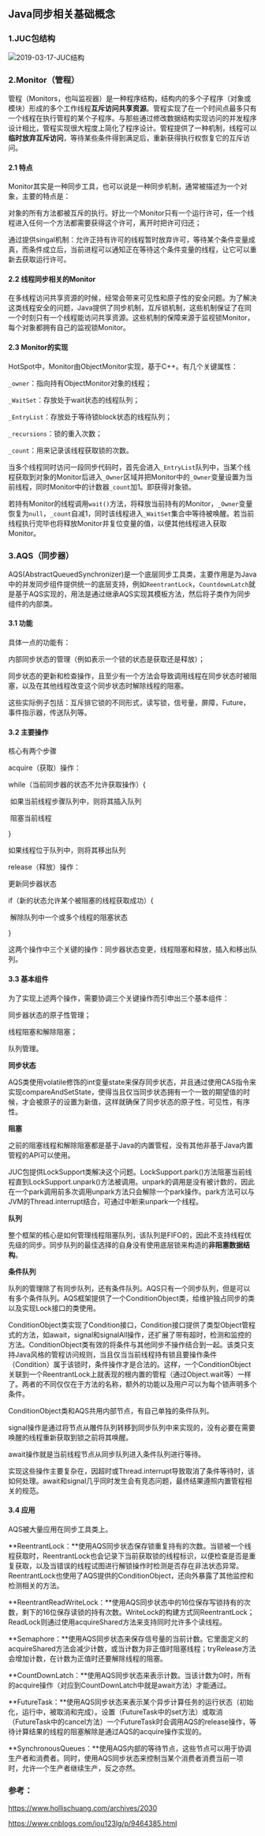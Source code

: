 ## Java同步相关基础概念

### 1.JUC包结构

![2019-03-17-JUC结构]({{site.url}}/images/2019-03-17-JUC结构.png)

### 2.Monitor（管程）

管程（Monitors，也叫监视器）是一种程序结构，结构内的多个子程序（对象或模块）形成的多个工作线程**互斥访问共享资源**。管程实现了在一个时间点最多只有一个线程在执行管程的某个子程序。与那些通过修改数据结构实现访问的并发程序设计相比，管程实现很大程度上简化了程序设计。管程提供了一种机制，线程可以**临时放弃互斥访问**，等待某些条件得到满足后，重新获得执行权恢复它的互斥访问。

#### 2.1 特点

Monitor其实是一种同步工具，也可以说是一种同步机制，通常被描述为一个对象，主要的特点是：

对象的所有方法都被互斥的执行。好比一个Monitor只有一个运行许可，任一个线程进入任何一个方法都需要获得这个许可，离开时把许可归还；

通过提供singal机制：允许正持有许可的线程暂时放弃许可，等待某个条件变量成真，而条件成立后，当前进程可以通知正在等待这个条件变量的线程，让它可以重新去获取运行许可。

#### 2.2 线程同步相关的Monitor

在多线程访问共享资源的时候，经常会带来可见性和原子性的安全问题。为了解决这类线程安全的问题，Java提供了同步机制，互斥锁机制，这些机制保证了在同一个时刻只有一个线程能访问共享资源。这些机制的保障来源于监视锁Monitor，每个对象都拥有自己的监视锁Monitor。

#### 2.3 Monitor的实现

HotSpot中，Monitor由ObjectMonitor实现，基于C++。有几个关键属性：

`_owner`：指向持有ObjectMonitor对象的线程；

`_WaitSet`：存放处于wait状态的线程队列；

`_EntryList`：存放处于等待锁block状态的线程队列；

`_recursions`：锁的重入次数；

`_count`：用来记录该线程获取锁的次数。

当多个线程同时访问一段同步代码时，首先会进入`_EntryList`队列中，当某个线程获取到对象的Monitor后进入`_Owner`区域并把Monitor中的`_Owner`变量设置为当前线程，同时Monitor中的计数器`_count`加1。即获得对象锁。

若持有Monitor的线程调用`wait()`方法，将释放当前持有的Monitor，`_Owner`变量恢复为`null`，`_count`自减1，同时该线程进入`_WaitSet`集合中等待被唤醒。若当前线程执行完毕也将释放Monitor并复位变量的值，以便其他线程进入获取Monitor。

### 3.AQS（同步器）

AQS(AbstractQueuedSynchronizer)是一个底层同步工具类，主要作用是为Java中的并发同步组件提供统一的底层支持，例如`ReentrantLock`，`CountdownLatch`就是基于AQS实现的，用法是通过继承AQS实现其模板方法，然后将子类作为同步组件的内部类。

#### 3.1 功能

具体一点的功能有：

内部同步状态的管理（例如表示一个锁的状态是获取还是释放）；

同步状态的更新和检查操作，且至少有一个方法会导致调用线程在同步状态时被阻塞，以及在其他线程改变这个同步状态时解除线程的阻塞。

这些实际例子包括：互斥排它锁的不同形式，读写锁，信号量，屏障，Future，事件指示器，传送队列等。

#### 3.2 主要操作

核心有两个步骤

acquire（获取）操作：

while（当前同步器的状态不允许获取操作）{

​    如果当前线程步骤队列中，则将其插入队列

​    阻塞当前线程

}

如果线程位于队列中，则将其移出队列

release（释放）操作：

更新同步器状态

if（新的状态允许某个被阻塞的线程获取成功）{

​    解除队列中一个或多个线程的阻塞状态

}

这两个操作中三个关键的操作：同步器状态变更，线程阻塞和释放，插入和移出队列。

#### 3.3 基本组件

为了实现上述两个操作，需要协调三个关键操作而引申出三个基本组件：

同步器状态的原子性管理；

线程阻塞和解除阻塞；

队列管理。

**同步状态**

AQS类使用volatile修饰的int变量state来保存同步状态，并且通过使用CAS指令来实现compareAndSetState，使得当且仅当同步状态拥有一个一致的期望值的时候，才会被原子的设置为新值，这样就确保了同步状态的原子性，可见性，有序性。

**阻塞**

之前的阻塞线程和解除阻塞都是基于Java的内置管程，没有其他非基于Java内置管程的API可以使用。

JUC包提供LockSupport类解决这个问题。LockSupport.park()方法阻塞当前线程直到LockSupport.unpark()方法被调用。unpark的调用是没有被计数的，因此在一个park调用前多次调用unpark方法只会解除一个park操作。park方法可以与JVM的Thread.interrupt结合，可通过中断来unpark一个线程。

**队列**

整个框架的核心是如何管理线程阻塞队列，该队列是FIFO的，因此不支持线程优先级的同步。同步队列的最佳选择的自身没有使用底层锁来构造的**非阻塞数据结构**。

**条件队列**

队列的管理除了有同步队列，还有条件队列。AQS只有一个同步队列，但是可以有多个条件队列。AQS框架提供了一个ConditionObject类，给维护独占同步的类以及实现Lock接口的类使用。

ConditionObject类实现了Condition接口，Condition接口提供了类型Object管程式的方法，如await，signal和signalAll操作，还扩展了带有超时，检测和监控的方法。ConditionObject类有效的将条件与其他同步不操作结合到一起。该类只支持Java风格的管程访问规则，当且仅当当前线程持有锁且要操作条件（Condition）属于该锁时，条件操作才是合法的。这样，一个ConditionObject关联到一个ReentrantLock上就表现的根内置的管程（通过Object.wait等）一样了。两者的不同仅仅在于方法的名称，额外的功能以及用户可以为每个锁声明多个条件。

ConditionObject类和AQS共用内部节点，有自己单独的条件队列。

signal操作是通过将节点从雕件队列转移到同步队列中来实现的，没有必要在需要唤醒的线程重新获取到锁之前将其唤醒。

await操作就是当前线程节点从同步队列进入条件队列进行等待。

实现这些操作主要复杂在，因超时或Thread.interrupt导致取消了条件等待时，该如何处理。await和signal几乎同时发生会有竞态问题，最终结果遵照内置管程相关的规范。

#### 3.4 应用

AQS被大量应用在同步工具类上。

**ReentrantLock：**使用AQS同步状态保存锁重复持有的次数。当锁被一个线程获取时，ReentrantLock也会记录下当前获取锁的线程标识，以便检查是否是重复获取，以及当错误的线程试图进行解锁操作时检测是否存在非法状态异常。ReentrantLock也使用了AQS提供的ConditionObject，还向外暴露了其他监控和检测相关的方法。

**ReentrantReadWriteLock：**使用AQS同步状态中的16位保存写锁持有的次数，剩下的16位保存读锁的持有次数。WriteLock的构建方式同ReentrantLock；ReadLock则通过使用acquireShared方法来支持同时允许多个读线程。

**Semaphore：**使用AQS同步状态来保存信号量的当前计数。它里面定义的acquireShared方法会减少计数，或当计数为非正值时阻塞线程；tryRelease方法会增加计数，在计数为正值时还要解除线程的阻塞。

**CountDownLatch：**使用AQS同步状态来表示计数。当该计数为0时，所有的acquire操作（对应到CountDownLatch中就是await方法）才能通过。

**FutureTask：**使用AQS同步状态来表示某个异步计算任务的运行状态（初始化，运行中，被取消和完成）。设置（FutureTask中的set方法）或取消（FutureTask中的cancel方法）一个FutureTask时会调用AQS的release操作，等待计算结果的线程的阻塞解除是通过AQS的acquire操作实现的。

**SynchronousQueues：**使用AQS内部的等待节点，这些节点可以用于协调生产者和消费者。同时，使用AQS同步状态来控制当某个消费者消费当前一项时，允许一个生产者继续生产，反之亦然。

### 参考：

<https://www.hollischuang.com/archives/2030>

<https://www.cnblogs.com/iou123lg/p/9464385.html>